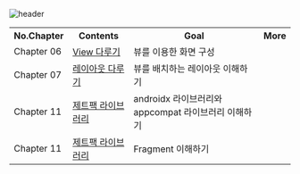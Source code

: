 
![header](https://capsule-render.vercel.app/api?type=Rounded&color=gradient&height=100&section=footer&text=2022-2%20Mobile%20App%20Programming&fontSize=30)

<table>
  <th> No.Chapter </th>
  <th> Contents </th>
  <th> Goal </th>
  <th> More </th>
  <tr>
    <td> Chapter 06 </td>
    <td> 
      <a href="https://github.com/B-JayU/2022-2-Mobile-App-     Programing/blob/main/CH06_View/%EB%B7%B0%EB%A5%BC%20%EC%9D%B4%EC%9A%A9%ED%95%9C%20%ED%99%94%EB%A9%B4%EA%B5%AC%EC%84%B1.md">View 다루기
    </td>
    <td> 뷰를 이용한 화면 구성 </td>
  </tr>
  <tr>
    <td> Chapter 07 </td>
    <td> 
      <a href="https://github.com/B-JayU/2022-2-Mobile-App-Programing/blob/63b726e801297839029d0a9599d79c79697cbe61/CH07_Layout/%EB%A0%88%EC%9D%B4%EC%95%84%EC%9B%83.md">레이아웃 다루기
    </td>
    <td> 뷰를 배치하는 레이아웃 이해하기 </td>
  </tr>
  <tr>
    <td> Chapter 11 </td>
    <td> 
      <a href="https://github.com/B-JayU/2022-2-Mobile-App-Programing/blob/2edef26ae8743e9fa040488edede3804717c08b3/CH11_%EC%A0%9C%ED%8A%B8%ED%8C%A9%20%EB%9D%BC%EC%9D%B4%EB%B8%8C%EB%9F%AC%EB%A6%AC/(1)%20Androidx%EC%99%80%20appcompat%20%EB%9D%BC%EC%9D%B4%EB%B8%8C%EB%9F%AC%EB%A6%AC%20%EC%9D%B4%ED%95%B4.md">제트팩 라이브러리
    </td>
    <td> androidx 라이브러리와 appcompat 라이브러리 이해하기 </td>
  </tr>
  <tr>
    <td> Chapter 11 </td>
    <td> 
      <a href="https://github.com/B-JayU/2022-2-Mobile-App-Programing/blob/d5aa498026f40bccf7c62c843aadd4d922aad5bf/CH11_%EC%A0%9C%ED%8A%B8%ED%8C%A9%20%EB%9D%BC%EC%9D%B4%EB%B8%8C%EB%9F%AC%EB%A6%AC/(2)%20%ED%94%84%EB%9E%98%EA%B7%B8%EB%A8%BC%ED%8A%B8%20%EC%9D%B4%ED%95%B4%ED%95%98%EA%B8%B0.md">제트팩 라이브러리
    </td>
    <td> Fragment 이해하기 </td>
  </tr>
</table>



